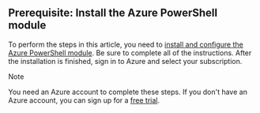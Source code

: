 ## Prerequisite: Install the Azure PowerShell module

To perform the steps in this article, you need to [install and configure the Azure PowerShell module](/powershell/azureps-cmdlets-docs). Be sure to complete all of the instructions. After the installation is finished, sign in to Azure and select your subscription.

> [!NOTE]
> You need an Azure account to complete these steps. If you don't have an Azure account, you can sign up for a [free trial](../articles/active-directory/sign-up-organization.md).
